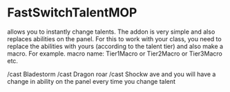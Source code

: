 # FastSwitchTalentMOP
allows you to instantly change talents. The addon is very simple
and also replaces abilities on the panel. For this to work with your class, you need to replace the abilities with yours (according to the talent tier) and also make a macro. For example.
macro name: Tier1Macro or Tier2Macro or Tier3Macro etc.

/cast Bladestorm
/cast Dragon roar
/cast Shockw ave 
and you will have a change in ability on the panel every time you change talent
